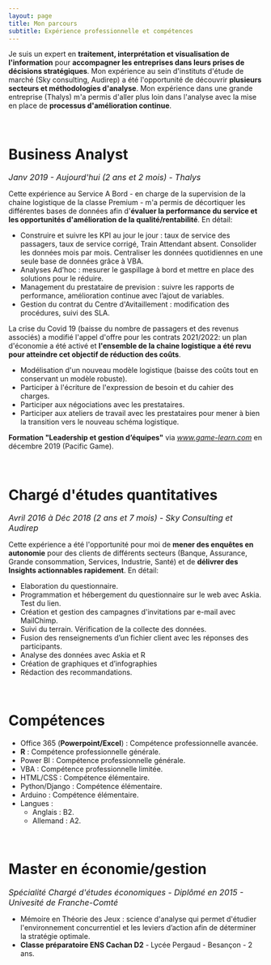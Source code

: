 ```yaml
---
layout: page
title: Mon parcours 
subtitle: Expérience professionnelle et compétences 
---
```


<div markdown="1">

Je suis un expert en **traitement, interprétation et visualisation de l'information** pour **accompagner les entreprises dans leurs prises de décisions stratégiques**. Mon expérience au sein d'instituts d'étude de marché (Sky consulting, Audirep) a été l'opportunité de découvrir **plusieurs secteurs et méthodologies d'analyse**. Mon expérience dans une grande entreprise (Thalys) m'a permis d'aller plus loin dans l'analyse avec la mise en place de **processus d'amélioration continue**.

<br/>

# <i class="fas fa-tachometer-alt"></i> Business Analyst
_<font size="3"> Janv 2019 - Aujourd'hui (2 ans et 2 mois) - Thalys </font>_

Cette expérience au Service A Bord - en charge de la supervision de la chaine logistique de la classe Premium - m'a permis de décortiquer les différentes bases de données afin d'**évaluer la performance du service et les opportunités d'amélioration de la qualité/rentabilité**. En détail: 

* Construire et suivre les KPI au jour le jour : taux de service des passagers, taux de service corrigé, Train Attendant absent. Consolider les données mois par mois. Centraliser les données quotidiennes en une seule base de données grâce à VBA. 
* Analyses Ad’hoc : mesurer le gaspillage à bord et mettre en place des solutions pour le réduire.  
* Management du prestataire de prevision : suivre les rapports de performance, amélioration continue avec l’ajout de variables.
* Gestion du contrat du Centre d'Avitaillement : modification des procédures, suivi des SLA.  

La crise du Covid 19 (baisse du nombre de passagers et des revenus associés) a modifié l'appel d'offre pour les contrats 2021/2022: un plan d'économie a été activé et **l'ensemble de la chaine logistique a été revu pour atteindre cet objectif de réduction des coûts**. 

* Modélisation d'un nouveau modèle logistique (baisse des coûts tout en conservant un modèle robuste). 
* Participer à l'écriture de l'expression de besoin et du cahier des charges. 
* Participer aux négociations avec les prestataires. 
* Participer aux ateliers de travail avec les prestataires pour mener à bien la transition vers le nouveau schéma logistique. 

**Formation "Leadership et gestion d’équipes"** via *www.game-learn.com* en décembre 2019 (Pacific Game). 

<br/>

# <i class="far fa-chart-bar"></i> Chargé d'études quantitatives
_<font size="3"> Avril 2016 à Déc 2018 (2 ans et 7 mois) - Sky Consulting et Audirep </font>_

Cette expérience a été l'opportunité pour moi de **mener des enquêtes en autonomie** pour des clients de différents secteurs (Banque, Assurance, Grande consommation, Services, Industrie, Santé) et de **délivrer des Insights actionnables rapidement**. En détail:

* Elaboration du questionnaire. 
* Programmation et hébergement du questionnaire sur le web avec Askia. Test du lien.  
* Création et gestion des campagnes d'invitations par e-mail avec MailChimp.  
* Suivi du terrain. Vérification de la collecte des données. 
* Fusion des renseignements d’un fichier client avec les réponses des participants.
* Analyse des données avec Askia et R
* Création de graphiques et d’infographies 
* Rédaction des recommandations.

<br/>

# <i class="fas fa-cubes"></i> Compétences 
_<font size="3"> </font>_

* Office 365 (**Powerpoint/Excel**) : Compétence professionnelle avancée. 
* **R** : Compétence professionnelle générale.
* Power BI : Compétence professionnelle générale.  
* VBA : Compétence professionnelle limitée. 
* HTML/CSS : Compétence élémentaire. 
* Python/Django : Compétence élémentaire. 
* Arduino : Compétence élémentaire. 
* Langues :
    + Anglais : B2. 
    + Allemand : A2. 

<br/>

# <i class="fas fa-user-graduate"></i> Master en économie/gestion
_<font size="3"> Spécialité Chargé d'études économiques - Diplômé en 2015 - Univesité de Franche-Comté </font>_

* Mémoire en Théorie des Jeux : science d'analyse qui permet d'étudier l'environnement concurrentiel et les leviers d’action afin de déterminer la stratégie optimale.
* **Classe préparatoire ENS Cachan D2** - Lycée Pergaud - Besançon - 2 ans. 

</div>
